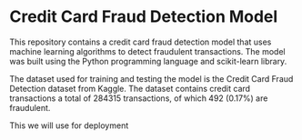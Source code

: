 
# Credit Card Fraud Detection Model

This repository contains a credit card fraud detection model that uses machine learning algorithms to detect fraudulent transactions. The model was built using the Python programming language and scikit-learn library.

The dataset used for training and testing the model is the Credit Card Fraud Detection dataset from Kaggle. The dataset contains credit card transactions a total of 284315 transactions, of which 492 (0.17%) are fraudulent.

This we will use for deployment 
